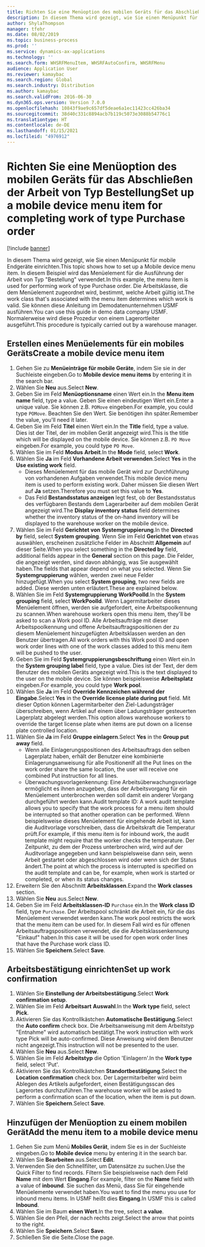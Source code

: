```yaml
---
title: Richten Sie eine Menüoption des mobilen Geräts für das Abschließen der Arbeit von Typ Bestellung
description: In diesem Thema wird gezeigt, wie Sie einen Menüpunkt für mobile Endgeräte einrichten.
author: ShylaThompson
manager: tfehr
ms.date: 08/02/2019
ms.topic: business-process
ms.prod: ''
ms.service: dynamics-ax-applications
ms.technology: ''
ms.search.form: WHSRFMenuItem, WHSRFAutoConfirm, WHSRFMenu
audience: Application User
ms.reviewer: kamaybac
ms.search.region: Global
ms.search.industry: Distribution
ms.author: kamaybac
ms.search.validFrom: 2016-06-30
ms.dyn365.ops.version: Version 7.0.0
ms.openlocfilehash: 10843f9ae9c657df5deae6a1ec11423cc426ba34
ms.sourcegitcommit: 38d40c331c8894acb7b119c5073e3088b54776c1
ms.translationtype: HT
ms.contentlocale: de-DE
ms.lasthandoff: 01/15/2021
ms.locfileid: "4976912"
---
```

# <a name="set-up-a-mobile-device-menu-item-for-completing-work-of-type-purchase-order"></a><span data-ttu-id="c0b35-103">Richten Sie eine Menüoption des mobilen Geräts für das Abschließen der Arbeit von Typ Bestellung</span><span class="sxs-lookup"><span data-stu-id="c0b35-103">Set up a mobile device menu item for completing work of type Purchase order</span></span>

[!include [banner](../../includes/banner.md)]

<span data-ttu-id="c0b35-104">In diesem Thema wird gezeigt, wie Sie einen Menüpunkt für mobile Endgeräte einrichten.</span><span class="sxs-lookup"><span data-stu-id="c0b35-104">This topic shows how to set up a Mobile device menu item.</span></span> <span data-ttu-id="c0b35-105">In diesem Beispiel wird das Menüelement für die Ausführung der Arbeit von Typ "Bestellung" verwendet.</span><span class="sxs-lookup"><span data-stu-id="c0b35-105">In this example, the menu item is used for performing work of type Purchase order.</span></span> <span data-ttu-id="c0b35-106">Die Arbeitsklasse, die dem Menüelement zugeordnet wird, bestimmt, welche Arbeit gültig ist.</span><span class="sxs-lookup"><span data-stu-id="c0b35-106">The work class that's associated with the menu item determines which work is valid.</span></span> <span data-ttu-id="c0b35-107">Sie können diese Anleitung im Demodatenunternehmen USMF ausführen.</span><span class="sxs-lookup"><span data-stu-id="c0b35-107">You can use this guide in demo data company USMF.</span></span> <span data-ttu-id="c0b35-108">Normalerweise wird diese Prozedur von einem Lagerortleiter ausgeführt.</span><span class="sxs-lookup"><span data-stu-id="c0b35-108">This procedure is typically carried out by a warehouse manager.</span></span>


## <a name="create-a-mobile-device-menu-item"></a><span data-ttu-id="c0b35-109">Erstellen eines Menüelements für ein mobiles Geräts</span><span class="sxs-lookup"><span data-stu-id="c0b35-109">Create a mobile device menu item</span></span>
1. <span data-ttu-id="c0b35-110">Gehen Sie zu **Menüeinträge für mobile Geräte**, indem Sie sie in der Suchleiste eingeben.</span><span class="sxs-lookup"><span data-stu-id="c0b35-110">Go to **Mobile device menu items** by entering it in the search bar.</span></span>
2. <span data-ttu-id="c0b35-111">Wählen Sie **Neu** aus.</span><span class="sxs-lookup"><span data-stu-id="c0b35-111">Select **New**.</span></span>
3. <span data-ttu-id="c0b35-112">Geben Sie im Feld **Menüoptionsname** einen Wert ein.</span><span class="sxs-lookup"><span data-stu-id="c0b35-112">In the **Menu item name** field, type a value.</span></span> <span data-ttu-id="c0b35-113">Geben Sie einen eindeutigen Wert ein.</span><span class="sxs-lookup"><span data-stu-id="c0b35-113">Enter a unique value.</span></span> <span data-ttu-id="c0b35-114">Sie können z.B. `POMove` eingeben.</span><span class="sxs-lookup"><span data-stu-id="c0b35-114">For example, you could type `POMove`.</span></span> <span data-ttu-id="c0b35-115">Beachten Sie den Wert. Sie benötigen ihn später.</span><span class="sxs-lookup"><span data-stu-id="c0b35-115">Remember the value, you'll need it later.</span></span>  
4. <span data-ttu-id="c0b35-116">Geben Sie im Feld **Titel** einen Wert ein.</span><span class="sxs-lookup"><span data-stu-id="c0b35-116">In the **Title** field, type a value.</span></span> <span data-ttu-id="c0b35-117">Dies ist der Titel, der im mobilen Gerät angezeigt wird.</span><span class="sxs-lookup"><span data-stu-id="c0b35-117">This is the title which will be displayed on the mobile device.</span></span> <span data-ttu-id="c0b35-118">Sie können z.B. `PO Move` eingeben.</span><span class="sxs-lookup"><span data-stu-id="c0b35-118">For example, you could type `PO Move`.</span></span>  
5. <span data-ttu-id="c0b35-119">Wählen Sie im Feld **Modus** **Arbeit**.</span><span class="sxs-lookup"><span data-stu-id="c0b35-119">In the **Mode** field, select **Work**.</span></span>
6. <span data-ttu-id="c0b35-120">Wählen Sie **Ja** im Feld **Vorhandene Arbeit verwenden**.</span><span class="sxs-lookup"><span data-stu-id="c0b35-120">Select **Yes** in the **Use existing work** field.</span></span>
    - <span data-ttu-id="c0b35-121">Dieses Menüelement für das mobile Gerät wird zur Durchführung von vorhandenen Aufgaben verwendet.</span><span class="sxs-lookup"><span data-stu-id="c0b35-121">This mobile device menu item is used to perform existing work.</span></span> <span data-ttu-id="c0b35-122">Daher müssen Sie diesen Wert auf **Ja** setzen.</span><span class="sxs-lookup"><span data-stu-id="c0b35-122">Therefore you must set this value to **Yes**.</span></span>  
    - <span data-ttu-id="c0b35-123">Das Feld **Bestandsstatus anzeigen** legt fest, ob der Bestandsstatus des verfügbaren Bestands dem Lagerarbeiter auf dem mobilen Gerät angezeigt wird.</span><span class="sxs-lookup"><span data-stu-id="c0b35-123">The **Display inventory status** field determines whether the inventory status of the on-hand inventory will be displayed to the warehouse worker on the mobile device.</span></span>  
7. <span data-ttu-id="c0b35-124">Wählen Sie im Feld **Gerichtet von** **Systemgruppierung**.</span><span class="sxs-lookup"><span data-stu-id="c0b35-124">In the **Directed by** field, select **System grouping**.</span></span> <span data-ttu-id="c0b35-125">Wenn Sie im Feld **Gerichtet von** etwas auswählen, erscheinen zusätzliche Felder im Abschnitt **Allgemein** auf dieser Seite.</span><span class="sxs-lookup"><span data-stu-id="c0b35-125">When you select something in the **Directed by** field, additional fields appear in the **General** section on this page.</span></span> <span data-ttu-id="c0b35-126">Die Felder, die angezeigt werden, sind davon abhängig, was Sie ausgewählt haben.</span><span class="sxs-lookup"><span data-stu-id="c0b35-126">The fields that appear depend on what you selected.</span></span> <span data-ttu-id="c0b35-127">Wenn Sie **Systemgruppierung** wählen, werden zwei neue Felder hinzugefügt.</span><span class="sxs-lookup"><span data-stu-id="c0b35-127">When you select **System grouping**, two new fields are added.</span></span> <span data-ttu-id="c0b35-128">Diese werden unten erläutert.</span><span class="sxs-lookup"><span data-stu-id="c0b35-128">These are explained below.</span></span>  
8. <span data-ttu-id="c0b35-129">Wählen Sie im Feld **Systemgruppierung** **WorkPoolId**.</span><span class="sxs-lookup"><span data-stu-id="c0b35-129">In the **System grouping** field, select **WorkPoolId**.</span></span> <span data-ttu-id="c0b35-130">Wenn Lagermitarbeiter dieses Menüelement öffnen, werden sie aufgefordert, eine Arbeitspoolkennung zu scannen.</span><span class="sxs-lookup"><span data-stu-id="c0b35-130">When warehouse workers open this menu item, they'll be asked to scan a Work pool ID.</span></span> <span data-ttu-id="c0b35-131">Alle Arbeitsaufträge mit dieser Arbeitspoolkennung und offene Arbeitsauftragspositionen der zu diesem Menüelement hinzugefügten Arbeitsklassen werden an den Benutzer übertragen.</span><span class="sxs-lookup"><span data-stu-id="c0b35-131">All work orders with this Work pool ID and open work order lines with one of the work classes added to this menu item will be pushed to the user.</span></span>  
9. <span data-ttu-id="c0b35-132">Geben Sie im Feld **Systemgruppierungsbeschriftung** einen Wert ein.</span><span class="sxs-lookup"><span data-stu-id="c0b35-132">In the **System grouping label** field, type a value.</span></span> <span data-ttu-id="c0b35-133">Dies ist der Text, der dem Benutzer des mobilen Geräts angezeigt wird.</span><span class="sxs-lookup"><span data-stu-id="c0b35-133">This is the text displayed to the user on the mobile device.</span></span> <span data-ttu-id="c0b35-134">Sie können beispielsweise **Arbeitsplatz** eingeben.</span><span class="sxs-lookup"><span data-stu-id="c0b35-134">For example, you could type **Work pool**.</span></span>  
10. <span data-ttu-id="c0b35-135">Wählen Sie **Ja** im Feld **Override Kennzeichen während der Eingabe**.</span><span class="sxs-lookup"><span data-stu-id="c0b35-135">Select **Yes** in the **Override license plate during put** field.</span></span> <span data-ttu-id="c0b35-136">Mit dieser Option können Lagermitarbeiter den Ziel-Ladungsträger überschreiben, wenn Artikel auf einem über Ladungsträger gesteuerten Lagerplatz abgelegt werden.</span><span class="sxs-lookup"><span data-stu-id="c0b35-136">This option allows warehouse workers to override the target license plate when items are put down on a license plate controlled location.</span></span>  
11. <span data-ttu-id="c0b35-137">Wählen Sie **Ja** im Feld **Gruppe einlagern**.</span><span class="sxs-lookup"><span data-stu-id="c0b35-137">Select **Yes** in the **Group put away** field.</span></span>
    - <span data-ttu-id="c0b35-138">Wenn alle Einlagerungspositionen des Arbeitsauftrags den selben Lagerplatz haben, erhält der Benutzer eine kombinierte Einlagerungsanweisung für alle Positionen</span><span class="sxs-lookup"><span data-stu-id="c0b35-138">If all the Put lines on the work order share the same location, the user will receive one combined Put instruction for all lines.</span></span> 
    - <span data-ttu-id="c0b35-139">Überwachungsvorlagenkennung: Eine Arbeitsüberwachungsvorlage ermöglicht es ihnen anzugeben, dass der Arbeitsvorgang für ein Menüelement unterbrochen werden soll damit ein anderer Vorgang durchgeführt werden kann.</span><span class="sxs-lookup"><span data-stu-id="c0b35-139">Audit template ID: A work audit template allows you to specify that the work process for a menu item should be interrupted so that another operation can be performed.</span></span> <span data-ttu-id="c0b35-140">Wenn beispielsweise dieses Menüelement für eingehende Arbeit ist, kann die Auditvorlage vorschreiben, dass die Arbeitskraft die Temperatur prüft.</span><span class="sxs-lookup"><span data-stu-id="c0b35-140">For example, if this menu item is for inbound work, the audit template might require that the worker checks the temperature.</span></span> <span data-ttu-id="c0b35-141">Der Zeitpunkt, zu dem der Prozess unterbrochen wird, wird auf der Auditvorlage angegeben und kann beispielsweise dann sein, wenn Arbeit gestartet oder abgeschlossen wird oder wenn sich der Status ändert.</span><span class="sxs-lookup"><span data-stu-id="c0b35-141">The point at which the process is interrupted is specified on the audit template and can be, for example, when work is started or completed, or when its status changes.</span></span>  
12. <span data-ttu-id="c0b35-142">Erweitern Sie den Abschnitt **Arbeitsklassen**.</span><span class="sxs-lookup"><span data-stu-id="c0b35-142">Expand the **Work classes** section.</span></span>
13. <span data-ttu-id="c0b35-143">Wählen Sie **Neu** aus.</span><span class="sxs-lookup"><span data-stu-id="c0b35-143">Select **New**.</span></span>
14. <span data-ttu-id="c0b35-144">Geben Sie im Feld **Arbeitsklassen-ID** `Purchase` ein.</span><span class="sxs-lookup"><span data-stu-id="c0b35-144">In the **Work class ID** field, type `Purchase`.</span></span> <span data-ttu-id="c0b35-145">Der Arbeitspool schränkt die Arbeit ein, für die das Menüelement verwendet werden kann.</span><span class="sxs-lookup"><span data-stu-id="c0b35-145">The work pool restricts the work that the menu item can be used for.</span></span> <span data-ttu-id="c0b35-146">In diesem Fall wird es für offenen Arbeitsauftragspositionen verwendet, die die Arbeitsklassenkennung "Einkauf" haben.</span><span class="sxs-lookup"><span data-stu-id="c0b35-146">In this case it will be used for open work order lines that have the Purchase work class ID.</span></span>  
15. <span data-ttu-id="c0b35-147">Wählen Sie **Speichern**.</span><span class="sxs-lookup"><span data-stu-id="c0b35-147">Select **Save**.</span></span>

## <a name="set-up-work-confirmation"></a><span data-ttu-id="c0b35-148">Arbeitsbestätigung einrichten</span><span class="sxs-lookup"><span data-stu-id="c0b35-148">Set up work confirmation</span></span>
1. <span data-ttu-id="c0b35-149">Wählen Sie **Einstellung der Arbeitsbestätigung**.</span><span class="sxs-lookup"><span data-stu-id="c0b35-149">Select **Work confirmation setup**.</span></span>
2. <span data-ttu-id="c0b35-150">Wählen Sie im Feld **Arbeitsart** **Auswahl**.</span><span class="sxs-lookup"><span data-stu-id="c0b35-150">In the **Work type** field, select **Pick**.</span></span>
3. <span data-ttu-id="c0b35-151">Aktivieren Sie das Kontrollkästchen **Automatische Bestätigung**.</span><span class="sxs-lookup"><span data-stu-id="c0b35-151">Select the **Auto confirm** check box.</span></span> <span data-ttu-id="c0b35-152">Die Arbeitsanweisung mit dem Arbeitstyp "Entnahme" wird automatisch bestätigt.</span><span class="sxs-lookup"><span data-stu-id="c0b35-152">The work instruction with work type Pick will be auto-confirmed.</span></span> <span data-ttu-id="c0b35-153">Diese Anweisung wird dem Benutzer nicht angezeigt.</span><span class="sxs-lookup"><span data-stu-id="c0b35-153">This instruction will not be presented to the user.</span></span>  
4. <span data-ttu-id="c0b35-154">Wählen Sie **Neu** aus.</span><span class="sxs-lookup"><span data-stu-id="c0b35-154">Select **New**.</span></span>
5. <span data-ttu-id="c0b35-155">Wählen Sie im Feld **Arbeitstyp** die Option 'Einlagern'.</span><span class="sxs-lookup"><span data-stu-id="c0b35-155">In the **Work type** field, select 'Put'.</span></span>
6. <span data-ttu-id="c0b35-156">Aktivieren Sie das Kontrollkästchen **Standortbestätigung**.</span><span class="sxs-lookup"><span data-stu-id="c0b35-156">Select the **Location confirmation** check box.</span></span> <span data-ttu-id="c0b35-157">Der Lagermitarbeiter wird beim Ablegen des Artikels aufgefordert, einen Bestätigungsscan des Lagerortes durchzuführen.</span><span class="sxs-lookup"><span data-stu-id="c0b35-157">The warehouse worker will be asked to perform a confirmation scan of the location, when the item is put down.</span></span>  
7. <span data-ttu-id="c0b35-158">Wählen Sie **Speichern**.</span><span class="sxs-lookup"><span data-stu-id="c0b35-158">Select **Save**.</span></span>

## <a name="add-the-menu-item-to-a-mobile-device-menu"></a><span data-ttu-id="c0b35-159">Hinzufügen der Menüoption zu einem mobilen Gerät</span><span class="sxs-lookup"><span data-stu-id="c0b35-159">Add the menu item to a mobile device menu</span></span>
1. <span data-ttu-id="c0b35-160">Gehen Sie zum Menü **Mobiles Gerät**, indem Sie es in der Suchleiste eingeben.</span><span class="sxs-lookup"><span data-stu-id="c0b35-160">Go to **Mobile device** menu by entering it in the search bar.</span></span>
2. <span data-ttu-id="c0b35-161">Wählen Sie **Bearbeiten** aus.</span><span class="sxs-lookup"><span data-stu-id="c0b35-161">Select **Edit**.</span></span>
3. <span data-ttu-id="c0b35-162">Verwenden Sie den Schnellfilter, um Datensätze zu suchen.</span><span class="sxs-lookup"><span data-stu-id="c0b35-162">Use the Quick Filter to find records.</span></span> <span data-ttu-id="c0b35-163">Filtern Sie beispielsweise nach dem Feld **Name** mit dem Wert **Eingang**.</span><span class="sxs-lookup"><span data-stu-id="c0b35-163">For example, filter on the **Name** field with a value of **inbound**.</span></span> <span data-ttu-id="c0b35-164">Sie suchen das Menü, dass Sie für eingehende Menüelemente verwendet haben.</span><span class="sxs-lookup"><span data-stu-id="c0b35-164">You want to find the menu you use for inbound menu items.</span></span> <span data-ttu-id="c0b35-165">In USMF heißt dies **Eingang**.</span><span class="sxs-lookup"><span data-stu-id="c0b35-165">In USMF this is called **Inbound**.</span></span>  
4. <span data-ttu-id="c0b35-166">Wählen Sie im Baum **einen Wert**.</span><span class="sxs-lookup"><span data-stu-id="c0b35-166">In the tree, select **a value**.</span></span>
5. <span data-ttu-id="c0b35-167">Wählen Sie den Pfeil, der nach rechts zeigt.</span><span class="sxs-lookup"><span data-stu-id="c0b35-167">Select the arrow that points to the right.</span></span>
6. <span data-ttu-id="c0b35-168">Wählen Sie **Speichern**.</span><span class="sxs-lookup"><span data-stu-id="c0b35-168">Select **Save**.</span></span>
7. <span data-ttu-id="c0b35-169">Schließen Sie die Seite.</span><span class="sxs-lookup"><span data-stu-id="c0b35-169">Close the page.</span></span>
